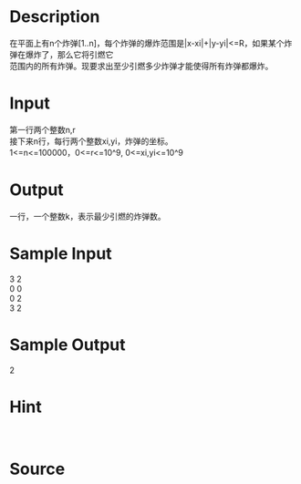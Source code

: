
# Description

<div class="content"><div>
<div>在平面上有n个炸弹[1..n]，每个炸弹的爆炸范围是|x-xi|+|y-yi|&lt;=R，如果某个炸弹在爆炸了，那么它将引燃它</div>
<div>范围内的所有炸弹。现要求出至少引燃多少炸弹才能使得所有炸弹都爆炸。</div>
</div>
<div></div>
<p></p></div>

# Input

<div class="content"><div>
<div>第一行两个整数n,r</div>
<div>接下来n行，每行两个整数xi,yi，炸弹的坐标。</div>
<div>1&lt;=n&lt;=100000，0&lt;=r&lt;=10^9, 0&lt;=xi,yi&lt;=10^9</div>
</div>
<div></div>
<p></p></div>

# Output

<div class="content"><div>
<div>一行，一个整数k，表示最少引燃的炸弹数。</div>
</div>
<div></div>
<p></p></div>

# Sample Input

<div class="content"><span class="sampledata">3 2<br/>
0 0<br/>
0 2<br/>
3 2</span></div>

# Sample Output

<div class="content"><span class="sampledata">2</span></div>

# Hint

<div class="content"><p></p><div></div><br/>
<p></p><p></p></div>

# Source

<div class="content"><p><a href="problemset.php?search="></a></p></div>

